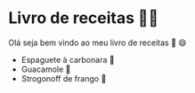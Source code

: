 # Livro de receitas :man_cook:

Olá seja bem vindo ao meu livro de receitas :wave: :smile:

- Espaguete à carbonara 🍝
- Guacamole 🥑
- Strogonoff de frango :chicken:
